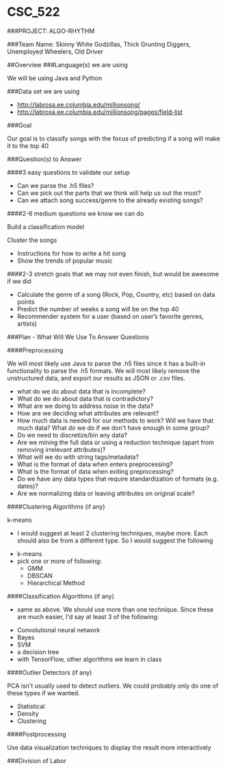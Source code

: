 # CSC_522

###PROJECT: ALGO-RHYTHM

###Team Name: Skinny White Godzillas, Thick Grunting Diggers, Unemployed Wheelers, Old Driver

##Overview
###Language(s) we are using 

We will be using Java and Python

###Data set we are using
* http://labrosa.ee.columbia.edu/millionsong/
* http://labrosa.ee.columbia.edu/millionsong/pages/field-list 

###Goal

Our goal is to classify songs with the focus of predicting if a song will make it to the top 40

###Question(s) to Answer

####3 easy questions to validate our setup

- 	Can we parse the .h5 files?
- 	Can we pick out the parts that we think will help us out the most?
- 	Can we attach song success/genre to the already existing songs?

####2-6 medium questions we know we can do

Build a classification model

Cluster the songs

-	Instructions for how to write a hit song
- 	Show the trends of popular music

####2-3 stretch goals that we may not even finish, but would be awesome if we did

- Calculate the genre of a song (Rock, Pop, Country, etc) based on data points
- Predict the number of weeks a song will be on the top 40
- Recommender system for a user (based on user’s favorite genres, artists)



###Plan - What Will We Use To Answer Questions

####Preprocessing

We will most likely use Java to parse the .h5 files since it has a built-in functionality to parse the .h5 formats.  We will most likely remove the unstructured data, and export our results as JSON or .csv files.

+ what do we do about data that is incomplete?
+ What do we do about data that is contradictory?
+ What are we doing to address noise in the data?
+ How are we deciding what attributes are relevant?
+ How much data is needed for our methods to work?  Will we have that much data?  What do we do if we don't have enough in some group?
+ Do we need to discretize/bin any data?
+ Are we mining the full data or using a reduction technique (apart from removing irrelevant attributes)?
+ What will we do with string tags/metadata?  
+ What is the format of data when enters preprocessing?
+ What is the format of data when exiting preprocessing?
+ Do we have any data types that require standardization of formats (e.g. dates)?
+ Are we normalizing data or leaving attributes on original scale?

####Clustering Algorithms (if any)

k-means
* I would suggest at least 2 clustering techniques, maybe more.  Each should also be from a different type.
So I would suggest the following
- k-means
- pick one or more of following:
  * GMM
  * DBSCAN
  * Hierarchical Method

####Classification Algorithms (if any)

* same as above.  We should use more than one technique.  Since these are much easier, I'd say at least 3 of the following:

- Convolutional neural network 
- Bayes
- SVM
- a decision tree
- with TensorFlow, other algorithms we learn in class

####Outlier Detectors (if any)

PCA isn't usually used to detect outliers.  We could probably only do one of these types if we wanted.

- Statistical
- Density
- Clustering

####Postprocessing

Use data visualization techniques to display the result more interactively



###Division of Labor
